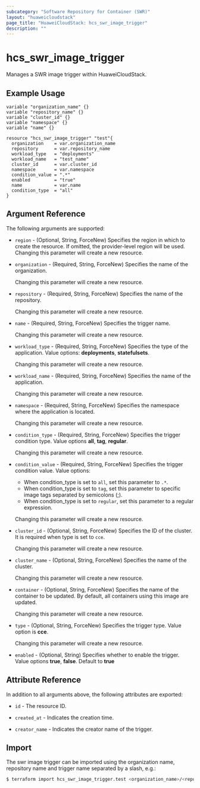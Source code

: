 ```yaml
---
subcategory: "Software Repository for Container (SWR)"
layout: "huaweicloudstack"
page_title: "HuaweiCloudStack: hcs_swr_image_trigger"
description: ""
---
```


# hcs_swr_image_trigger

Manages a SWR image trigger within HuaweiCloudStack.

## Example Usage

```hcl
variable "organization_name" {}
variable "repository_name" {}
variable "cluster_id" {}
variable "namespace" {}
variable "name" {}

resource "hcs_swr_image_trigger" "test"{
  organization    = var.organization_name
  repository      = var.repository_name
  workload_type   = "deployments"
  workload_name   = "test_name"
  cluster_id      = var.cluster_id
  namespace       = var.namespace
  condition_value = ".*"
  enabled         = "true"
  name            = var.name
  condition_type  = "all"
}
```

## Argument Reference

The following arguments are supported:

* `region` - (Optional, String, ForceNew) Specifies the region in which to create the resource.
  If omitted, the provider-level region will be used.
  Changing this parameter will create a new resource.

* `organization` - (Required, String, ForceNew) Specifies the name of the organization.

  Changing this parameter will create a new resource.

* `repository` - (Required, String, ForceNew) Specifies the name of the repository.

  Changing this parameter will create a new resource.

* `name` - (Required, String, ForceNew) Specifies the trigger name.

  Changing this parameter will create a new resource.

* `workload_type` - (Required, String, ForceNew) Specifies the type of the application.
  Value options: **deployments**, **statefulsets**.

  Changing this parameter will create a new resource.

* `workload_name` - (Required, String, ForceNew) Specifies the name of the application.

  Changing this parameter will create a new resource.

* `namespace` - (Required, String, ForceNew) Specifies the namespace where the application is located.

  Changing this parameter will create a new resource.

* `condition_type` - (Required, String, ForceNew) Specifies the trigger condition type.
  Value options **all**, **tag**, **regular**.

  Changing this parameter will create a new resource.

* `condition_value` - (Required, String, ForceNew) Specifies the trigger condition value. Value options:
  + When condition_type is set to `all`, set this parameter to `.*`.
  + When condition_type is set to `tag`, set this parameter to specific image tags separated by semicolons (;).
  + When condition_type is set to `regular`, set this parameter to a regular expression.

  Changing this parameter will create a new resource.

* `cluster_id` - (Optional, String, ForceNew) Specifies the ID of the cluster.
  It is required when type is set to `cce`.

  Changing this parameter will create a new resource.

* `cluster_name` - (Optional, String, ForceNew) Specifies the name of the cluster.

  Changing this parameter will create a new resource.

* `container` - (Optional, String, ForceNew) Specifies the name of the container to be updated.
  By default, all containers using this image are updated.

  Changing this parameter will create a new resource.

* `type` - (Optional, String, ForceNew) Specifies the trigger type. Value option is **cce**.

  Changing this parameter will create a new resource.

* `enabled` - (Optional, String) Specifies whether to enable the trigger.
  Value options **true**, **false**. Default to **true**

## Attribute Reference

In addition to all arguments above, the following attributes are exported:

* `id` - The resource ID.

* `created_at` - Indicates the creation time.

* `creator_name` - Indicates the creator name of the trigger.

## Import

The swr image trigger can be imported using the organization name, repository name
and trigger name separated by a slash, e.g.:

```bash
$ terraform import hcs_swr_image_trigger.test <organization_name>/<repository_name>/<trigger_name>
```
